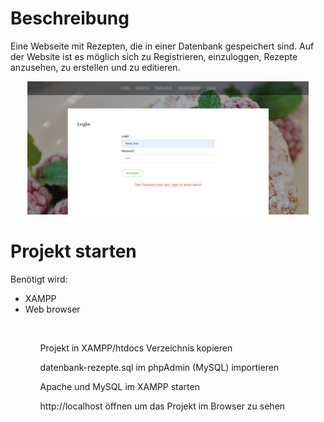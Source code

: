 # Beschreibung
Eine Webseite mit Rezepten, die in einer Datenbank gespeichert sind. Auf der Website ist es möglich sich zu Registrieren, einzuloggen, Rezepte anzusehen, zu erstellen und zu editieren.

<p align="center">
  <img src="https://github.com/tetiana-w/recipes-site/blob/master/project_screenshot_login.png" width="450" title="Login Seite">    
</p>

# Projekt starten
Benötigt wird:
- XAMPP
- Web browser
<br>
<ul>
  <ol> Projekt in XAMPP/htdocs Verzeichnis kopieren</ol>
  <ol> datenbank-rezepte.sql im phpAdmin (MySQL) importieren</ol>
  <ol> Apache und MySQL im XAMPP starten</ol>
  <ol> http://localhost öffnen um das Projekt im Browser zu sehen</ol>
</ul>
